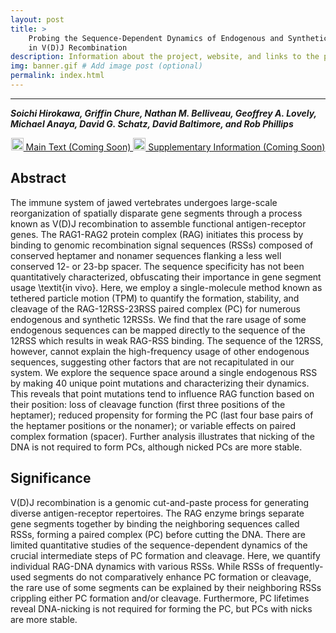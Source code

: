 ```yaml
---
layout: post
title: >
    Probing the Sequence-Dependent Dynamics of Endogenous and Synthetic RSSs
    in V(D)J Recombination 
description: Information about the project, website, and links to the paper and SI
img: banner.gif # Add image post (optional)
permalink: index.html
---
```


---

<b><i>Soichi Hirokawa, Griffin Chure, Nathan M. Belliveau, Geoffrey A. Lovely, Michael Anaya,
David G. Schatz, David Baltimore, and Rob Phillips</i></b>


<center>

<a href="{{site.baseurl}}"><img
width="20px" src="{{site.baseurl}}/assets/pdf_icon.png"> Main Text (Coming Soon) </a>  <a href="{{site.baseurl}}"><img
width="20px" src="{{site.baseurl}}/assets/pdf_icon.png"> Supplementary
Information (Coming Soon) </a> 

</center>

## Abstract

The immune system of jawed vertebrates undergoes large-scale reorganization of
spatially disparate gene segments through a process known as V(D)J recombination
to assemble functional antigen-receptor genes. The RAG1-RAG2 protein complex (RAG)
initiates this process by binding to genomic recombination signal sequences (RSSs)
composed of conserved heptamer and nonamer sequences flanking a less well
conserved  12- or 23-bp spacer. The
sequence specificity has not been quantitatively characterized,
obfuscating their importance in gene segment usage \textit{in vivo}. Here, we
employ a single-molecule method known as tethered particle motion (TPM) to
quantify the formation, stability, and cleavage of the RAG-12RSS-23RSS paired 
complex (PC) for numerous endogenous and synthetic 12RSSs. We find
that the rare usage of some endogenous sequences can be mapped
directly to the sequence of the 12RSS which results in weak RAG-RSS
binding. The sequence of the 12RSS, however, cannot explain the
high-frequency usage of other endogenous sequences, suggesting other factors that are not
recapitulated in our system. We explore the
sequence space around a single endogenous RSS by making 40 unique point mutations
and characterizing their dynamics. This reveals that point mutations tend to
influence RAG function based on their position: loss of cleavage function
(first three  positions of the heptamer); reduced propensity for forming the
PC (last four base pairs of the heptamer positions or the nonamer); or
variable effects on paired complex formation (spacer). Further
analysis illustrates that nicking of the DNA is not required to form PCs,
although nicked PCs are more stable.


## Significance
V(D)J recombination is a genomic cut-and-paste process for generating
diverse antigen-receptor repertoires. The RAG enzyme brings separate
gene segments together by
binding the neighboring sequences called RSSs, forming a paired complex (PC) before cutting the DNA. There are
limited quantitative studies of the sequence-dependent dynamics of the crucial
intermediate steps of PC formation and cleavage. Here, we quantify individual RAG-DNA dynamics 
with various RSSs. While RSSs of frequently-used segments do not comparatively enhance
PC formation or cleavage, the rare use of some segments can be explained
by their neighboring RSSs crippling either PC formation and/or cleavage. Furthermore, 
PC lifetimes reveal DNA-nicking is not required for forming the PC, but
PCs with nicks are more stable. 